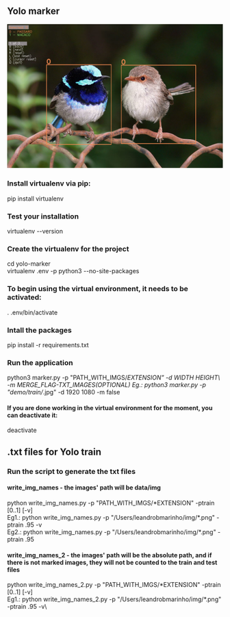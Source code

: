 ## Yolo marker

![screenshot](./screen.png)

### Install virtualenv via pip:
pip install virtualenv

### Test your installation
virtualenv --version



### Create the virtualenv for the project
cd yolo-marker\
virtualenv .env -p python3 --no-site-packages

### To begin using the virtual environment, it needs to be activated:
. .env/bin/activate

### Intall the packages
pip install -r requirements.txt

### Run the application
python3 marker.py -p "PATH_WITH_IMGS/*EXTENSION\" -d WIDTH HEIGHT\ -m MERGE_FLAG-TXT_IMAGES(OPTIONAL)
Eg.:  python3 marker.py -p "demo/train/*.jpg" -d 1920 1080 -m false

#### If you are done working in the virtual environment for the moment, you can deactivate it:
deactivate


## .txt files for Yolo train

### Run the script to generate the txt files
#### write_img_names - the images' path will be data/img
python write_img_names.py -p \"PATH_WITH_IMGS/*EXTENSION\" -ptrain [0..1] [-v]\
Eg1.: python write_img_names.py -p \"/Users/leandrobmarinho/img/\*.png\" -ptrain .95 -v\
Eg2.: python write_img_names.py -p \"/Users/leandrobmarinho/img/\*.png\" -ptrain .95

#### write_img_names_2 - the images' path will be the absolute path, and if there is not marked images, they will not be counted to the train and test files
python write_img_names_2.py -p \"PATH_WITH_IMGS/*EXTENSION\" -ptrain [0..1] [-v]\
Eg1.: python write_img_names_2.py -p \"/Users/leandrobmarinho/img/\*.png\" -ptrain .95 -v\
